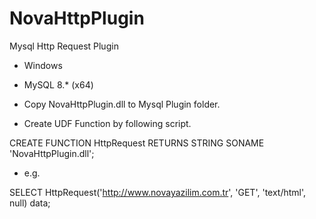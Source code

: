 # NovaHttpPlugin
Mysql Http Request Plugin

* Windows
* MySQL 8.* (x64)

* Copy NovaHttpPlugin.dll to Mysql Plugin folder.

* Create UDF Function by following script.

CREATE FUNCTION HttpRequest RETURNS STRING
  SONAME 'NovaHttpPlugin.dll';

* e.g.

SELECT HttpRequest('http://www.novayazilim.com.tr', 'GET', 'text/html', null) data;

